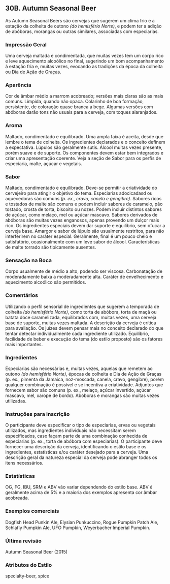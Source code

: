 ## 30B. Autumn Seasonal Beer

As Autumn Seasonal Beers são cervejas que sugerem um clima frio e a estação da colheita de outono *(do hemisfério Norte)*, e podem ter a adição de abóboras, morangas ou outras similares, associadas com especiarias.

### Impressão Geral

Uma cerveja maltada e condimentada, que muitas vezes tem um corpo rico e leve aquecimento alcoólico no final, sugerindo um bom acompanhamento à estação fria e, muitas vezes, evocando as tradições da época da colheita ou Dia de Ação de Graças.

### Aparência

Cor de âmbar médio a marrom acobreado; versões mais claras são as mais comuns. Límpida, quando não opaca. Colarinho de boa formação, persistente, de coloração quase branca a bege. Algumas versões com abóboras darão tons não usuais para a cerveja, com toques alaranjados.

### Aroma

Maltado, condimentado e equilibrado. Uma ampla faixa é aceita, desde que lembre o tema de colheita. Os ingredientes declarados e o conceito definem a expectativa. Lúpulos são geralmente sutis. Álcool muitas vezes presente, porém suave e de suporte. Os componentes devem estar bem integrados e criar uma apresentação coerente. Veja a seção de Sabor para os perfis de especiaria, malte, açúcar e vegetais.

### Sabor

Maltado, condimentado e equilibrado. Deve-se permitir a criatividade do cervejeiro para atingir o objetivo do tema. Especiarias adocicadasd ou aquecedoras são comuns *(p. ex., cravo, canela e gengibre)*. Sabores ricos e tostados de malte são comuns e podem incluir sabores de caramelo, pão tostado, crosta de torta, biscoito ou nozes. Podem incluir distintos sabores de açúcar, como melaço, mel ou açúcar mascavo. Sabores derivados de abóboras são muitas vezes enganosos, apenas provendo um dulçor mais rico. Os ingredientes especiais devem dar suporte e equilíbrio, sem ofucar a cerveja base. Amargor e sabor de lúpulo são usualmente restritos, para não interferirem no caráter especial. Geralmente, final é um pouco cheio e satisfatório, ocasionalmente com um leve sabor de álcool. Características de malte torrado são tipicamente ausentes.

### Sensação na Boca

Corpo usualmente de médio a alto, podendo ser viscosa. Carbonatação de moderadamente baixa a moderadamente alta. Caráter de envelhecimento e aquecimento alcoólico são permitidos.

### Comentários

Utilizando o perfil sensorial de ingredientes que sugerem a temporada de colheita *(do hemisfério Norte)*, como torta de abóbora, torta de maçã ou batata doce caramelizada, equilibrados com, muitas vezes, uma cerveja base de suporte, muitas vezes maltada. A descrição da cerveja é crítica para avaliação. Os juízes devem pensar mais no conceito declarado do que tentar detectar individualmente cada ingrediente utilizado. Equilíbrio, facilidade de beber e execução do tema (do estilo proposto) são os fatores mais importantes.

### Ingredientes

Especiarias são necessárias e, muitas vezes, aquelas que remetem ao outono *(do hemisfério Norte)*, épocas de colheita e Dia de Ação de Graças (p. ex., pimenta da Jamaica, noz-moscada, canela, cravo, gengibre), porém qualquer combinação é possível e se incentiva a criatividade. Adjuntos que fornecem sabor são comuns (p. ex., melaço, açúcar invertido, açúcar mascavo, mel, xarope de bordo). Abóboras e morangas são muitas vezes utilizadas.

### Instruções para inscrição

O participante deve especificar o tipo de especiarias, ervas ou vegetais utilizados, mas ingredientes individuais não necessitam serem especificados, caso façam parte de uma combinação conhecida de especiarias (p. ex., torta de abóbora com especiarias). O participante deve fornecer uma descrição da cerveja, identificando o estilo base e os ingredientes, estatísticas e/ou caráter desejado para a cerveja. Uma descrição geral da natureza especial da cerveja pode abranger todos os itens necessários.

### Estatísticas

OG, FG, IBU, SRM e ABV vão variar dependendo do estilo base. ABV é geralmente acima de 5% e a maioria dos exemplos apresenta cor âmbar acobreada.

### Exemplos comerciais

Dogfish Head Punkin Ale, Elysian Punkuccino, Rogue Pumpkin Patch Ale, Schlafly Pumpkin Ale, UFO Pumpkin, Weyerbacher Imperial Pumpkin.

### Última revisão

Autumn Seasonal Beer (2015)

### Atributos do Estilo

specialty-beer, spice
